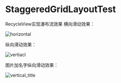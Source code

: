 # StaggeredGridLayoutTest
RecycleView实现瀑布流效果
横向滑动效果：


![horizontal](https://raw.githubusercontent.com/Lucyliang5/StaggeredGridLayoutTest/master/SnapShot/horizontal.gif)

纵向滑动效果：


![vertiacl](https://raw.githubusercontent.com/Lucyliang5/StaggeredGridLayoutTest/master/SnapShot/vertical.gif)

图片加名字纵向滑动效果：


![vertical_title](https://raw.githubusercontent.com/Lucyliang5/StaggeredGridLayoutTest/master/SnapShot/vertical_title.gif)
